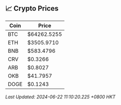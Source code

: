 ## 📈 Crypto Prices

| Coin | Price |
| ---- | ----- |
| BTC | $64262.5255 |
| ETH | $3505.9710 |
| BNB | $583.4796 |
| CRV | $0.3266 |
| ARB | $0.8027 |
| OKB | $41.7957 |
| DOGE | $0.1243 |

_Last Updated: 2024-06-22 11:10:20.225 +0800 HKT_